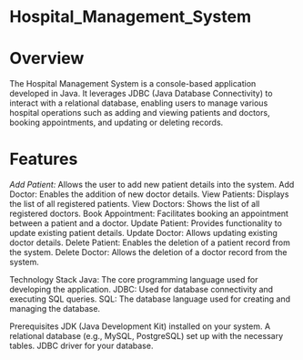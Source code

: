 # Hospital_Management_System

# Overview
The Hospital Management System is a console-based application developed in Java. It leverages JDBC (Java Database Connectivity) to interact with a relational database, enabling users to manage various hospital operations such as adding and viewing patients and doctors, booking appointments, and updating or deleting records.

# Features
*Add Patient:* Allows the user to add new patient details into the system.
Add Doctor: Enables the addition of new doctor details.
View Patients: Displays the list of all registered patients.
View Doctors: Shows the list of all registered doctors.
Book Appointment: Facilitates booking an appointment between a patient and a doctor.
Update Patient: Provides functionality to update existing patient details.
Update Doctor: Allows updating existing doctor details.
Delete Patient: Enables the deletion of a patient record from the system.
Delete Doctor: Allows the deletion of a doctor record from the system.

Technology Stack
Java: The core programming language used for developing the application.
JDBC: Used for database connectivity and executing SQL queries.
SQL: The database language used for creating and managing the database.

Prerequisites
JDK (Java Development Kit) installed on your system.
A relational database (e.g., MySQL, PostgreSQL) set up with the necessary tables.
JDBC driver for your database.

